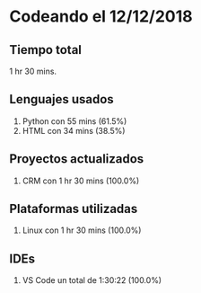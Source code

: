# Codeando el 12/12/2018

## Tiempo total
1 hr 30 mins.

## Lenguajes usados
1. Python con 55 mins (61.5%)
1. HTML con 34 mins (38.5%)

## Proyectos actualizados
1. CRM con 1 hr 30 mins (100.0%)

## Plataformas utilizadas
1. Linux con 1 hr 30 mins (100.0%)

## IDEs
1. VS Code un total de 1:30:22 (100.0%)
